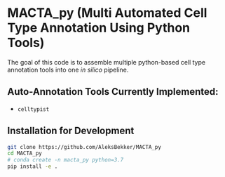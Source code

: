 # MACTA_py (Multi Automated Cell Type Annotation Using Python Tools)

The goal of this code is to assemble multiple python-based cell type annotation tools into one *in silico* pipeline.

## Auto-Annotation Tools Currently Implemented:
- `celltypist`

## Installation for Development

```bash
git clone https://github.com/AleksBekker/MACTA_py
cd MACTA_py
# conda create -n macta_py python=3.7
pip install -e .
```
